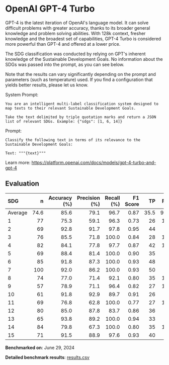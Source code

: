 # OpenAI GPT-4 Turbo

GPT-4 is the latest iteration of OpenAI's language model. It can solve
difficult problems with greater accuracy, thanks to its broader general
knowledge and problem solving abilities. With 128k context, fresher knowledge
and the broadest set of capabilities, GPT-4 Turbo is considered more powerful
than GPT-4 and offered at a lower price.

The SDG classification was conducted by relying on GPT's inherent knowledge of
the Sustainable Development Goals. No information about the SDGs was passed
into the prompt, as you can see below.

Note that the results can vary significantly depending on the prompt and
parameters (such as temperature) used. If you find a configuration that yields
better results, please let us know.

System Prompt:

```
You are an intelligent multi-label classification system designed to map texts to their relevant Sustainable Development Goals.

Take the text delimited by triple quotation marks and return a JSON list of relevant SDGs. Example: {"sdgs": [1, 6, 14]}
```

Prompt:

```
Classify the following text in terms of its relevance to the Sustainable Development Goals:

Text: """{text}"""
```


Learn more: https://platform.openai.com/docs/models/gpt-4-turbo-and-gpt-4

## Evaluation

| SDG     |    n |   Accuracy (%) |   Precision (%) |   Recall (%) |   F1 Score |   TP |   FP |   TN |   FN |
|:--------|-----:|---------------:|----------------:|-------------:|-----------:|-----:|-----:|-----:|-----:|
| Average | 74.6 |           85.6 |            79.1 |         96.7 |       0.87 | 35.5 |  9.5 | 28.5 |  1.2 |
| 1       |   77 |           75.3 |            59.1 |         96.3 |       0.73 |   26 |   18 |   32 |    1 |
| 2       |   69 |           92.8 |            91.7 |         97.8 |       0.95 |   44 |    4 |   20 |    1 |
| 3       |   76 |           85.5 |            71.8 |        100.0 |       0.84 |   28 |   11 |   37 |    0 |
| 4       |   82 |           84.1 |            77.8 |         97.7 |       0.87 |   42 |   12 |   27 |    1 |
| 5       |   69 |           88.4 |            81.4 |        100.0 |       0.90 |   35 |    8 |   26 |    0 |
| 6       |   85 |           91.8 |            87.3 |        100.0 |       0.93 |   48 |    7 |   30 |    0 |
| 7       |  100 |           92.0 |            86.2 |        100.0 |       0.93 |   50 |    8 |   42 |    0 |
| 8       |   74 |           77.0 |            71.4 |         92.1 |       0.80 |   35 |   14 |   22 |    3 |
| 9       |   57 |           78.9 |            71.1 |         96.4 |       0.82 |   27 |   11 |   18 |    1 |
| 10      |   61 |           91.8 |            92.9 |         89.7 |       0.91 |   26 |    2 |   30 |    3 |
| 11      |   69 |           76.8 |            62.8 |        100.0 |       0.77 |   27 |   16 |   26 |    0 |
| 12      |   80 |           85.0 |            87.8 |         83.7 |       0.86 |   36 |    5 |   32 |    7 |
| 13      |   65 |           93.8 |            89.2 |        100.0 |       0.94 |   33 |    4 |   28 |    0 |
| 14      |   84 |           79.8 |            67.3 |        100.0 |       0.80 |   35 |   17 |   32 |    0 |
| 15      |   71 |           91.5 |            88.9 |         97.6 |       0.93 |   40 |    5 |   25 |    1 |

**Benchmarked on**: June 29, 2024

**Detailed benchmark results**: [results.csv](results.csv)